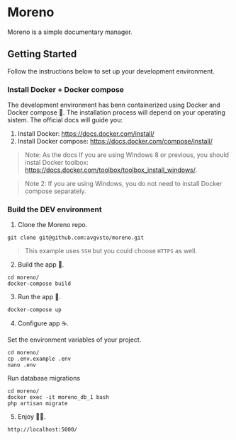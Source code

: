 # Moreno

Moreno is a simple documentary manager.

## Getting Started

Follow the instructions below to set up your development environment.

### Install Docker + Docker compose

The development environment has benn containerized using Docker and Docker compose 🐋.
The installation process will depend on your operating sistem. The official docs will guide you:

1. Install Docker: https://docs.docker.com/install/
2. Install Docker compose: https://docs.docker.com/compose/install/

> Note: As the docs If you are using Windows 8 or previous, you should instal Docker toolbox: https://docs.docker.com/toolbox/toolbox_install_windows/.

> Note 2: If you are using Windows, you do not need to install Docker compose separately.

### Build the DEV environment

1. Clone the Moreno repo.
```
git clone git@github.com:avgvsto/moreno.git
```
> This example uses `SSH` but you could choose `HTTPS` as well.

2. Build the app 🔨.
```
cd moreno/
docker-compose build
```

3. Run the app 🚀.
```
docker-compose up
```

4. Configure app ☕️.

Set the environment variables of your project.
```
cd moreno/
cp .env.example .env
nano .env
```

Run database migrations
```
cd moreno/
docker exec -it moreno_db_1 bash
php artisan migrate
```

5. Enjoy 🙌🏼.
```
http://localhost:5000/
```
